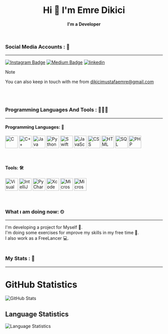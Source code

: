 <h1 align="center">Hi 👋 I'm Emre Dikici </h1> 

<p  align="center"> <b> I'm a Developer </b>  </p>

<br>

### Social Media Accounts : 💬
<hr>

[![Instagram Badge](https://img.shields.io/badge/-Instagram-C13584?style=flat-quare&labelColor=C13584&logo=instagram&logoColor=white&link=link)](https://instagram.com/dkcemrex?igshid=OGQ5ZDc2ODk2ZA%3D%3D&utm_source=qr) 
[![Medium Badge](https://img.shields.io/badge/-Medium-757575?style=flat-quare&labelColor=757575&logo=Medium&logoColor=white&link=link)](https://medium.com/@dikicimustafaemre) 
[![linkedin](https://img.shields.io/badge/Linkedin-000000?style=for-the-badge&logo=Linkedin&logoColor=white)](https://www.linkedin.com/in/mustafa-emre-dikici-94a103250/)



>[!NOTE]
>You can also keep in touch with me from dikicimustafaemre@gmail.com

<!--
**dikiciemre/dikiciemre** is a ✨ _special_ ✨ repository because its `README.md` (this file) appears on your GitHub profile.
- 🔭 I’m currently working on ...
- 🌱 I’m currently learning ...
- 👯 I’m looking to collaborate on ...
- 🤔 I’m looking for help with ...
- 💬 Ask me about ...
- 📫 How to reach me: ...
- 😄 Pronouns: ...
- ⚡ Fun fact: ...
-->

<br>
<br>


### Programming Languages And Tools : 👨🏼‍💻
<hr>
<h4>Programming Languages: 🚨</h4>
<p>
<img src="https://img.icons8.com/color/48/000000/c-programming.png" alt="C" width="40" height="40"/>

<img src="https://img.icons8.com/color/48/000000/c-plus-plus-logo.png" alt="C++" width="40" height="40"/>

<img src="https://img.icons8.com/color/48/000000/java-coffee-cup-logo.png" alt="Java" width="40" height="40"/>

<img src="https://img.icons8.com/color/48/000000/python.png" alt="Python" width="40" height="40"/>

<img src="https://img.icons8.com/color/48/000000/swift.png" alt="Swift" width="40" height="40"/>

<img src="https://img.icons8.com/color/48/000000/javascript.png" alt="JavaScript" width="40" height="40"/>

<img src="https://img.icons8.com/color/48/000000/css3.png" alt="CSS" width="40" height="40"/>

<img src="https://img.icons8.com/color/48/000000/html-5.png" alt="HTML" width="40" height="40"/>

<img src="https://img.icons8.com/ios/48/000000/database.png" alt="SQL" width="40" height="40"/>

<img src="[![PHP Logo](https://www.php.net/images/logos/php-logo.svg)](https://www.google.com/url?sa=i&url=https%3A%2F%2Fwww.liblogo.com%2Flib%2Fphp-logo.html&psig=AOvVaw2idQq9oPERF__zfedsuUQf&ust=1706620172937000&source=images&cd=vfe&opi=89978449&ved=0CBIQjRxqFwoTCLje9d3VgoQDFQAAAAAdAAAAABAD)" alt="PHP" width="40" height="40"/>

</p>



<br>

<h4> Tools: 🛠️ </h4>
<p>
<img src="https://img.icons8.com/color/48/000000/visual-studio-code-2019.png" alt="Visual Studio Code" width="40" height="40"/>

<img src="https://img.icons8.com/color/48/000000/intellij-idea.png" alt="IntelliJ IDEA" width="40" height="40"/>

<img src="https://img.icons8.com/color/48/000000/pycharm.png" alt="PyCharm" width="40" height="40"/>

<img src="https://img.icons8.com/color/48/000000/xcode.png" alt="Xcode" width="40" height="40"/>

<img src="https://img.icons8.com/color/48/000000/ms-word.png" alt="Microsoft Word" width="40" height="40"/>

<img src="https://img.icons8.com/color/48/000000/ms-excel.png" alt="Microsoft Excel" width="40" height="40"/>
</p>


<br>


### What ı am  doing now: ⏲
<hr>
I'm developing a project for Myself 🚀. <br>
I'm doing some exercises for ımprove my skills in my free time 📃. <br>
I also work as a FreeLancer 💻.

<br>
<br>

### My Stats : 🤔
<hr>

# GitHub Statistics

![GitHub Stats](https://github-readme-stats.vercel.app/api?username=dikiciemre&show_icons=true&count_private=true&hide=issues,contribs)

## Language Statistics

![Language Statistics](https://github-readme-stats.vercel.app/api/top-langs/?username=dikiciemre&layout=compact)


